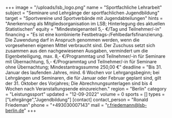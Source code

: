 +++
image = "/uploads/lsb_logo.png"
name = "Sportfachliche Lehrarbeit"
subject = "Seminare und Lehrgänge der sportfachlichen Jugendbildung"
target = "Sportvereine und Sportverbände mit Jugendabteilungen"
hints = "Anerkennung als Mitgliedsorganisation im LSB; Hinterlegung des aktuellen Statistischen"
equity = "Mindesteigenanteil 5,- €/Tag und Teilnehmer/-in"
financing = "Es ist eine kombinierte Festbetrags-/Fehlbedarfsfinanzierung. Die Zuwendung darf in Anspruch genommen werden, wenn die vorgesehenen eigenen Mittel verbraucht sind. Der Zuschuss setzt sich zusammen aus den nachgewiesenen Ausgaben, vermindert um die Eigenbeteiligung, max. 8,- €/Programmtag und Teilnehmer/-in für Seminare mit Übernachtung, 5,- €/Programmtag und Teilnehmer/-in für Seminare ohne Übernachtung; Mindestantragssumme 250,00 €"
deadline = "Bis 31. Januar des laufenden Jahres, mind. 6 Wochen vor Lehrgangsbeginn; bei Lehrgängen und Seminaren, die für Januar oder Februar geplant sind, gilt der 31. Oktober des Vorjahres; Die Abrechnungsunterlagen sind bis 4 Wochen nach Veranstaltungsende einzureichen."
region = "Berlin"
category = "Leistungssport"
updated = "12-09-2022"
volume = 0
sports = []
types = ["Lehrgänge","Jugendbildung"]
[contact]
contact_person = "Ronald Friedeman"
phone = "+493030007143"
mail = "r.friedemann@lsb-berlin.de"
+++